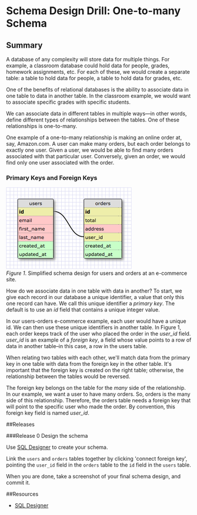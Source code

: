 # Schema Design Drill: One-to-many Schema

## Summary
A database of any complexity will store data for multiple things.  For example, a classroom database could hold data for people, grades, homework assignments, etc.  For each of these, we would create a separate table:  a table to hold data for people, a table to hold data for grades, etc.

One of the benefits of relational databases is the ability to associate data in one table to data in another table.  In the classroom example, we would want to associate specific grades with specific students.

We can associate data in different tables in multiple ways—in other words, define different types of relationships between the tables.  One of these relationships is one-to-many.

One example of a one-to-many relationship is making an online order at, say, Amazon.com.  A user can make many orders, but each order belongs to exactly one user.  Given a user, we would be able to find many orders associated with that particular user.  Conversely, given an order, we would find only one user associated with the order.


### Primary Keys and Foreign Keys
![schema design example](readme-assets/schema-example.png)  
*Figure 1*.  Simplified schema design for users and orders at an e-commerce site.

How do we associate data in one table with data in another?  To start, we give each record in our database a unique identifier, a value that only this one record can have.  We call this unique identifier a *primary key*.  The default is to use an *id* field that contains a unique integer value.

In our users-orders e-commerce example, each user would have a unique id.  We can then use these unique identifiers in another table.  In Figure 1, each order keeps track of the user who placed the order in the *user_id* field.  *user_id* is an example of a *foreign key*, a field whose value points to a row of data in another table–in this case, a row in the users table.

When relating two tables with each other, we'll match data from the primary key in one table with data from the foreign key in the other table.  It's important that the foreign key is created on the right table; otherwise, the relationship between the tables would be reversed.

The foreign key belongs on the table for the *many* side of the relationship.  In our example, we want a user to have many orders.  So, orders is the many side of this relationship.  Therefore, the orders table needs a foreign key that will point to the specific user who made the order.  By convention, this foreign key field is named *user_id*.

##Releases

###Release 0 Design the schema

Use [SQL Designer](https://socrates.devbootcamp.com/sql.html) to create your schema. 

Link the <code>users</code> and <code>orders</code> tables together by clicking 'connect foreign key', pointing the <code>user_id</code> field in the <code>orders</code> table to the <code>id</code> field in the <code>users</code> table.

When you are done, take a screenshot of your final schema design, and commit it.

<!-- ##Optimize Your Learning  -->

##Resources

* [SQL Designer](https://socrates.devbootcamp.com/sql.html)
